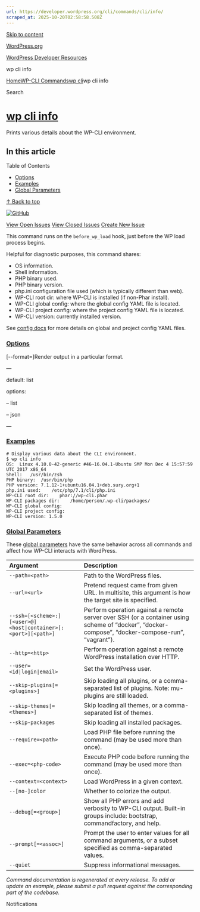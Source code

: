 ```yaml
---
url: https://developer.wordpress.org/cli/commands/cli/info/
scraped_at: 2025-10-20T02:58:58.508Z
---
```


[Skip to content](https://developer.wordpress.org/cli/commands/cli/info/#wp--skip-link--target)

[WordPress.org](https://wordpress.org/)

[WordPress Developer Resources](https://developer.wordpress.org/)

wp cli info


[Home](https://developer.wordpress.org/)[WP-CLI Commands](https://developer.wordpress.org/cli/commands/)[wp cli](https://developer.wordpress.org/cli/commands/cli/)wp cli info

Search

# [wp cli info](https://developer.wordpress.org/cli/commands/cli/info/)

Prints various details about the WP-CLI environment.

## In this article

Table of Contents

- [Options](https://developer.wordpress.org/cli/commands/cli/info/#options)
- [Examples](https://developer.wordpress.org/cli/commands/cli/info/#examples)
- [Global Parameters](https://developer.wordpress.org/cli/commands/cli/info/#global-parameters)

[↑ Back to top](https://developer.wordpress.org/cli/commands/cli/info/#wp--skip-link--target)

[![GitHub](https://make.wordpress.org/cli/wp-content/plugins/wporg-cli/assets/images/github-mark.svg)](https://github.com/wp-cli/wp-cli)

[View Open Issues](https://github.com/login?return_to=%2Fissues%3Fq%3Dlabel%3Acommand%3Acli-info+sort%3Aupdated-desc+org%3Awp-cli+is%3Aopen) [View Closed Issues](https://github.com/login?return_to=%2Fissues%3Fq%3Dlabel%3Acommand%3Acli-info+sort%3Aupdated-desc+org%3Awp-cli+is%3Aclosed) [Create New Issue](https://github.com/wp-cli/wp-cli/issues/new)

This command runs on the `before_wp_load` hook, just before the WP load process begins.

Helpful for diagnostic purposes, this command shares:

- OS information.
- Shell information.
- PHP binary used.
- PHP binary version.
- php.ini configuration file used (which is typically different than web).
- WP-CLI root dir: where WP-CLI is installed (if non-Phar install).
- WP-CLI global config: where the global config YAML file is located.
- WP-CLI project config: where the project config YAML file is located.
- WP-CLI version: currently installed version.

See [config docs](https://make.wordpress.org/cli/handbook/references/config/) for more details on global and project config YAML files.

### [Options](https://developer.wordpress.org/cli/commands/cli/info/\#options)

\[--format=<format>\]Render output in a particular format.

—

default: list

options:

– list

– json

—

### [Examples](https://developer.wordpress.org/cli/commands/cli/info/\#examples)

```
# Display various data about the CLI environment.
$ wp cli info
OS:  Linux 4.10.0-42-generic #46~16.04.1-Ubuntu SMP Mon Dec 4 15:57:59 UTC 2017 x86_64
Shell:   /usr/bin/zsh
PHP binary:  /usr/bin/php
PHP version: 7.1.12-1+ubuntu16.04.1+deb.sury.org+1
php.ini used:    /etc/php/7.1/cli/php.ini
WP-CLI root dir:    phar://wp-cli.phar
WP-CLI packages dir:    /home/person/.wp-cli/packages/
WP-CLI global config:
WP-CLI project config:
WP-CLI version: 1.5.0

```

### [Global Parameters](https://developer.wordpress.org/cli/commands/cli/info/\#global-parameters)

These [global parameters](https://make.wordpress.org/cli/handbook/config/) have the same behavior across all commands and affect how WP-CLI interacts with WordPress.

| **Argument** | **Description** |
| :-- | :-- |
| `--path=<path>` | Path to the WordPress files. |
| `--url=<url>` | Pretend request came from given URL. In multisite, this argument is how the target site is specified. |
| `--ssh=[<scheme>:][<user>@]<host\|container>[:<port>][<path>]` | Perform operation against a remote server over SSH (or a container using scheme of “docker”, “docker-compose”, “docker-compose-run”, “vagrant”). |
| `--http=<http>` | Perform operation against a remote WordPress installation over HTTP. |
| `--user=<id\|login\|email>` | Set the WordPress user. |
| `--skip-plugins[=<plugins>]` | Skip loading all plugins, or a comma-separated list of plugins. Note: mu-plugins are still loaded. |
| `--skip-themes[=<themes>]` | Skip loading all themes, or a comma-separated list of themes. |
| `--skip-packages` | Skip loading all installed packages. |
| `--require=<path>` | Load PHP file before running the command (may be used more than once). |
| `--exec=<php-code>` | Execute PHP code before running the command (may be used more than once). |
| `--context=<context>` | Load WordPress in a given context. |
| `--[no-]color` | Whether to colorize the output. |
| `--debug[=<group>]` | Show all PHP errors and add verbosity to WP-CLI output. Built-in groups include: bootstrap, commandfactory, and help. |
| `--prompt[=<assoc>]` | Prompt the user to enter values for all command arguments, or a subset specified as comma-separated values. |
| `--quiet` | Suppress informational messages. |

_Command documentation is regenerated at every release. To add or update an example, please submit a pull request against the corresponding part of the codebase._

Notifications